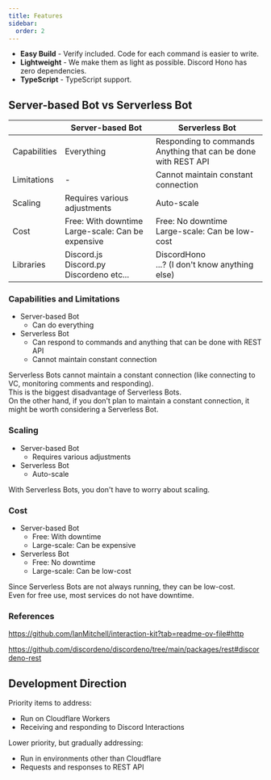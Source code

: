 ```yaml
---
title: Features
sidebar:
  order: 2
---
```


- **Easy Build** - Verify included. Code for each command is easier to write.
- **Lightweight** - We make them as light as possible. Discord Hono has zero dependencies.
- **TypeScript** - TypeScript support.

## Server-based Bot vs Serverless Bot

|              | Server-based Bot                                     | Serverless Bot                                                    |
| ------------ | ---------------------------------------------------- | ----------------------------------------------------------------- |
| Capabilities | Everything                                           | Responding to commands<br>Anything that can be done with REST API |
| Limitations  | -                                                    | Cannot maintain constant connection                               |
| Scaling      | Requires various adjustments                         | Auto-scale                                                        |
| Cost         | Free: With downtime<br>Large-scale: Can be expensive | Free: No downtime<br>Large-scale: Can be low-cost                 |
| Libraries    | Discord.js<br>Discord.py<br>Discordeno etc...        | DiscordHono<br>...? (I don't know anything else)                  |

### Capabilities and Limitations

- Server-based Bot
  - Can do everything
- Serverless Bot
  - Can respond to commands and anything that can be done with REST API
  - Cannot maintain constant connection

Serverless Bots cannot maintain a constant connection (like connecting to VC, monitoring comments and responding).  
This is the biggest disadvantage of Serverless Bots.  
On the other hand, if you don't plan to maintain a constant connection, it might be worth considering a Serverless Bot.

### Scaling

- Server-based Bot
  - Requires various adjustments
- Serverless Bot
  - Auto-scale

With Serverless Bots, you don't have to worry about scaling.

### Cost

- Server-based Bot
  - Free: With downtime
  - Large-scale: Can be expensive
- Serverless Bot
  - Free: No downtime
  - Large-scale: Can be low-cost

Since Serverless Bots are not always running, they can be low-cost.  
Even for free use, most services do not have downtime.

### References

https://github.com/IanMitchell/interaction-kit?tab=readme-ov-file#http

https://github.com/discordeno/discordeno/tree/main/packages/rest#discordeno-rest

## Development Direction

Priority items to address:

- Run on Cloudflare Workers
- Receiving and responding to Discord Interactions

Lower priority, but gradually addressing:

- Run in environments other than Cloudflare
- Requests and responses to REST API
